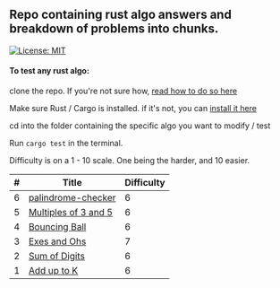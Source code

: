 ## Repo containing rust algo answers and breakdown of problems into chunks. 

[![License: MIT](https://img.shields.io/badge/License-MIT-yellow.svg)](https://opensource.org/licenses/MIT)

#### To test any rust algo:

clone the repo. If you're not sure  how, [read how to do so here](https://docs.github.com/en/free-pro-team@latest/github/creating-cloning-and-archiving-repositories/cloning-a-repository)

Make sure Rust / Cargo is installed. if it's not, you can [install it here](https://www.rust-lang.org/tools/install)  

cd into the folder containing the specific algo you want to modify / test  

Run <code>cargo test</code> in the terminal.  

Difficulty is on a 1 - 10 scale. One being the harder, and 10 easier. 

|   #	|   Title	|    Difficulty 	|   
|---	|--------	|-----------------|
|   6 |  [palindrome-checker](https://github.com/eathren/rust-algos/tree/master/palindrome-checker) |  6  |
| 5   | [Multiples of 3 and 5](https://github.com/eathren/rust-algos/tree/master/multiples-of-3-or-5) | 6 |
|   4 |    [Bouncing Ball](https://github.com/eathren/rust-algos/tree/master/bouncing-balls)    	|       6    	|        	
|   3	|     [Exes and Ohs](https://github.com/eathren/rust-algos/tree/master/exes-and-ohs)   	|      7     	|  
|   2	|    [Sum of Digits](https://github.com/eathren/rust-algos/tree/master/sum-of-digits)    	|     6      	|        	
|   1	|     [Add up to K](https://github.com/eathren/rust-algos/tree/master/add-up-to-k)   	|         6     	|   	
